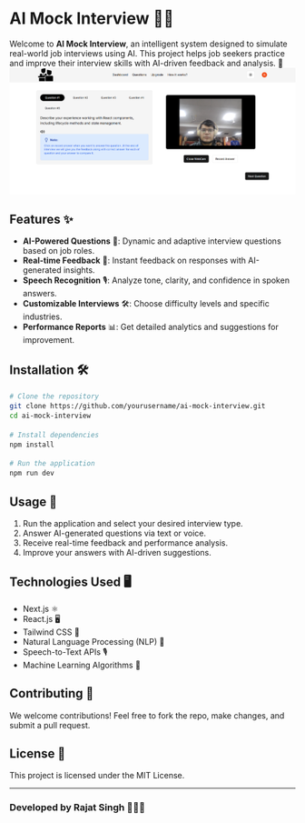 # AI Mock Interview 🤖🎤

Welcome to **AI Mock Interview**, an intelligent system designed to simulate real-world job interviews using AI. This project helps job seekers practice and improve their interview skills with AI-driven feedback and analysis. 🚀
![image alt](https://github.com/rajatsingheng/careercoach_ai_by_rajat/blob/6e7b2a0709f9b6dfce9b7b4a385390f9e0ff5a38/Screenshot%202025-02-21%20074933.png)
## Features ✨
- **AI-Powered Questions** 🎯: Dynamic and adaptive interview questions based on job roles.
- **Real-time Feedback** 📝: Instant feedback on responses with AI-generated insights.
- **Speech Recognition** 🎙️: Analyze tone, clarity, and confidence in spoken answers.
- **Customizable Interviews** 🛠️: Choose difficulty levels and specific industries.
- **Performance Reports** 📊: Get detailed analytics and suggestions for improvement.

## Installation 🛠️
```sh
# Clone the repository
git clone https://github.com/yourusername/ai-mock-interview.git
cd ai-mock-interview

# Install dependencies
npm install

# Run the application
npm run dev
```

## Usage 🚀
1. Run the application and select your desired interview type.
2. Answer AI-generated questions via text or voice.
3. Receive real-time feedback and performance analysis.
4. Improve your answers with AI-driven suggestions.

## Technologies Used 🖥️
- Next.js ⚛️
- React.js 🖥️
- Tailwind CSS 🎨
- Natural Language Processing (NLP) 🧠
- Speech-to-Text APIs 🎙️
- Machine Learning Algorithms 🤖

## Contributing 🤝
We welcome contributions! Feel free to fork the repo, make changes, and submit a pull request. 

## License 📜
This project is licensed under the MIT License.

---

### Developed by Rajat Singh 👨‍💻✨


